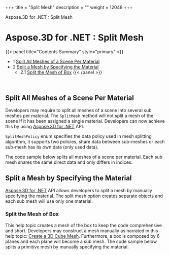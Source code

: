 +++
title = "Split Mesh" 
description = "" 
weight = 12048 
+++

Aspose.3D for .NET : Split Mesh  

# Aspose.3D for .NET : Split Mesh


{{< panel title="Contents Summary" style="primary" >}}
*   1 [Split All Meshes of a Scene Per Material](#SplitMesh-SplitAllMeshesofaScenePerMaterial)
*   2 [Split a Mesh by Specifying the Material](#SplitMesh-SplitaMeshbySpecifyingtheMaterial)
    *   2.1 [Split the Mesh of Box](#SplitMesh-SplittheMeshofBox)
{{< /panel >}}
 

 

## Split All Meshes of a Scene Per Material

Developers may require to split all meshes of a scene into several sub meshes per material. The `SplitMesh` method will not split a mesh of the scene If it has been assigned a single material. Developers can now achieve this by using [Aspose.3D for .NET](http://www.aspose.com/3d-component-suite.aspx) API.

`SplitMeshPolicy` enum specifies the data policy used in mesh splitting algorithm, it supports two policies, share data between sub-meshes or each sub-mesh has its own data (only used data).

The code sample below splits all meshes of a scene per material. Each sub mesh shares the same direct data and only differs in indices.

## Split a Mesh by Specifying the Material

[Aspose.3D for .NET](http://www.aspose.com/3d-component-suite.aspx) API allows developers to split a mesh by manually specifying the material. The split mesh option creates separate objects and each sub mesh will use only one material.

### Split the Mesh of Box

This help topic creates a mesh of the box to keep the code comprehensive and short. Developers may construct a mesh manually as narrated in this help topic: [Create a 3D Cube Mesh](https://docs2.aspose.com/3d/net/developerguide/geometry/create+3d+mesh+and+scene). Furthermore, a box is composed by 6 planes and each plane will become a sub mesh. The code sample below splits a primitive mesh by manually specifying the material.

